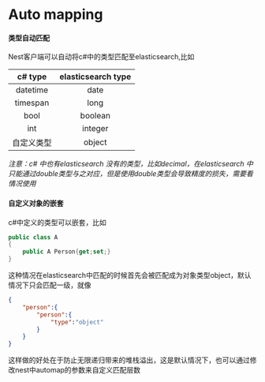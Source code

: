 # Auto mapping

#### 类型自动匹配
Nest客户端可以自动将c#中的类型匹配至elasticsearch,比如

|c# type|elasticsearch type|
|:-----:|:----------------:|
|datetime|date|
|timespan|long|
|bool|boolean|
|int|integer|
|自定义类型|object|

<i>注意：c# 中也有elasticsearch 没有的类型，比如decimal，在elasticsearch 中只能通过double类型与之对应，但是使用double类型会导致精度的损失，需要看情况使用</i>

#### 自定义对象的嵌套

c#中定义的类型可以嵌套，比如
```c#
public class A
{
    public A Person{get;set;}
}
```
这种情况在elasticsearch中匹配的时候首先会被匹配成为对象类型object，默认情况下只会匹配一级，就像
```json
{
    "person":{
        "person":{
            "type":"object"
        }
    }
}
```
这样做的好处在于防止无限递归带来的堆栈溢出，这是默认情况下，也可以通过修改nest中automap的参数来自定义匹配层数
